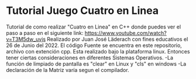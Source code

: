 # Tutorial Juego Cuatro en Linea
Tutorial de como realizar "Cuatro en Linea" en C++ donde puedes ver el paso a paso en el siguiente link:
https://www.youtube.com/watch?v=T3M5dw_uvjs 
Realizado por Juan José Läderach con fines educativos el 26 de Junio del 2022.
El código Fuente se encuentra en este repositorio, archivo con extención cpp.
Esta realizado bajo la plataforma linux. Entonces tener ciertas consideraciones en diferentes Sistemas Operativos. 
  -La función de limpiado de pantalla es "clear" en Linux y "cls" en windows
  -La declaración de la Matriz varía segun el compilador.
  
